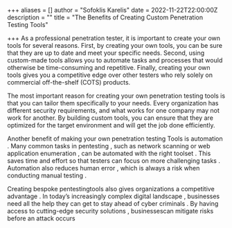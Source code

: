+++
aliases = []
author = "Sofoklis Karelis"
date = 2022-11-22T22:00:00Z
description = ""
title = "The Benefits of Creating Custom Penetration Testing Tools"

+++
As a professional penetration tester, it is important to create your own tools for several reasons. First, by creating your own tools, you can be sure that they are up to date and meet your specific needs. Second, using custom-made tools allows you to automate tasks and processes that would otherwise be time-consuming and repetitive. Finally, creating your own tools gives you a competitive edge over other testers who rely solely on commercial off-the-shelf (COTS) products.

The most important reason for creating your own penetration testing tools is that you can tailor them specifically to your needs. Every organization has different security requirements, and what works for one company may not work for another. By building custom tools, you can ensure that they are optimized for the target environment and will get the job done efficiently.

Another benefit of making your own penetration testing Tools is automation . Many common tasks in pentesting , such as network scanning or web application enumeration , can be automated with the right toolset . This saves time and effort so that testers can focus on more challenging tasks . Automation also reduces human error , which is always a risk when conducting manual testing . 

 Creating bespoke pentestingtools also gives organizations a competitive advantage . In today’s increasingly complex digital landscape , businesses need all the help they can get to stay ahead of cyber criminals . By having access to cutting-edge security solutions , businessescan mitigate risks before an attack occurs